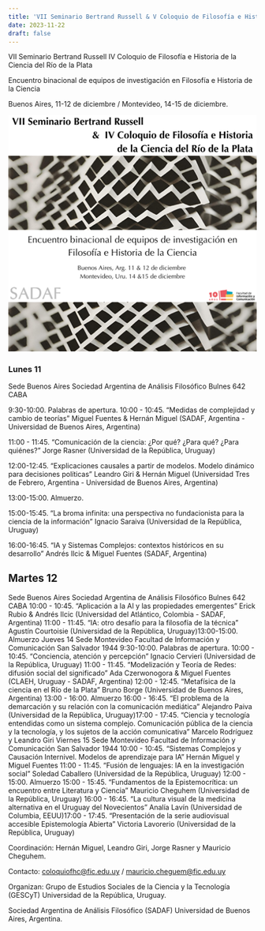 ```yaml
---
title: 'VII Seminario Bertrand Russell & V Coloquio de Filosofía e Historia de la Ciencia del Río de la Plata'
date: 2023-11-22
draft: false
---
```


VII Seminario Bertrand Russell
IV Coloquio de Filosofía e Historia de la Ciencia del Río de la Plata

Encuentro binacional de equipos de investigación en Filosofía e Historia de la
Ciencia

Buenos Aires, 11-12 de diciembre / Montevideo, 14-15 de diciembre.

![image](col_russell.png)

### Lunes 11

Sede Buenos Aires
Sociedad Argentina de Análisis Filosófico
Bulnes 642 CABA

9:30-10:00. Palabras de apertura.
10:00 - 10:45. “Medidas de complejidad y cambio de teorías”
Miguel Fuentes & Hernán Miguel (SADAF, Argentina - Universidad de Buenos
Aires, Argentina)

11:00 - 11:45. “Comunicación de la ciencia: ¿Por qué? ¿Para qué? ¿Para quiénes?”
Jorge Rasner (Universidad de la República, Uruguay)

12:00-12:45. “Explicaciones causales a partir de modelos. Modelo dinámico para
decisiones políticas”
Leandro Giri & Hernán Miguel (Universidad Tres de Febrero, Argentina -
Universidad de Buenos Aires, Argentina)

13:00-15:00. Almuerzo.

15:00-15:45. “La broma infinita: una perspectiva no fundacionista para la ciencia de
la información”
Ignacio Saraiva (Universidad de la República, Uruguay)

16:00-16:45. “IA y Sistemas Complejos: contextos históricos en su desarrollo”
Andrés Ilcic & Miguel Fuentes (SADAF, Argentina)

## Martes 12

Sede Buenos Aires
Sociedad Argentina de Análisis Filosófico
Bulnes 642 CABA
10:00 - 10:45. “Aplicación a la AI y las propiedades emergentes”
Erick Rubio & Andrés Ilcic (Universidad del Atlántico, Colombia - SADAF,
Argentina)
11:00 - 11:45. “IA: otro desafío para la filosofía de la técnica”
Agustín Courtoisie (Universidad de la República, Uruguay)13:00-15:00. Almuerzo
Jueves 14
Sede Montevideo
Facultad de Información y Comunicación
San Salvador 1944
9:30-10:00. Palabras de apertura.
10:00 - 10:45. “Conciencia, atención y percepción”
Ignacio Cervieri (Universidad de la República, Uruguay)
11:00 - 11:45. “Modelización y Teoría de Redes: difusión social del significado”
Ada Czerwonogora & Miguel Fuentes (CLAEH, Uruguay - SADAF, Argentina)
12:00 - 12:45. “Metafísica de la ciencia en el Río de la Plata”
Bruno Borge (Universidad de Buenos Aires, Argentina)
13:00 - 16:00. Almuerzo
16:00 - 16:45. “El problema de la demarcación y su relación con la comunicación
mediática”
Alejandro Paiva (Universidad de la República, Uruguay)17:00 - 17:45. “Ciencia y tecnología entendidas como un sistema complejo.
Comunicación pública de la ciencia y la tecnología, y los sujetos de la acción
comunicativa”
Marcelo Rodríguez y Leandro Giri
Viernes 15
Sede Montevideo
Facultad de Información y Comunicación
San Salvador 1944
10:00 - 10:45. “Sistemas Complejos y Causación Internivel. Modelos de aprendizaje
para IA”
Hernán Miguel y Miguel Fuentes
11:00 - 11:45. “Fusión de lenguajes: IA en la investigación social”
Soledad Caballero (Universidad de la República, Uruguay)
12:00 - 15:00. Almuerzo
15:00 - 15:45. “Fundamentos de la Epistemocrítica: un encuentro entre Literatura y
Ciencia”
Mauricio Cheguhem (Universidad de la República, Uruguay)
16:00 - 16:45. “La cultura visual de la medicina alternativa en el Uruguay del
Novecientos”
Analía Lavín (Universidad de Columbia, EEUU)17:00 - 17:45. “Presentación de la serie audiovisual accesible Epistemología
Abierta”
Victoria Lavorerio (Universidad de la República, Uruguay)


Coordinación: Hernán Miguel, Leandro Giri, Jorge Rasner y Mauricio Cheguhem.

Contacto: coloquiofhc@fic.edu.uy / mauricio.cheguem@fic.edu.uy

Organizan:
Grupo de Estudios Sociales de la Ciencia y la Tecnología (GESCyT)
Universidad de la República, Uruguay.

Sociedad Argentina de Análisis Filosófico (SADAF)
Universidad de Buenos Aires, Argentina.